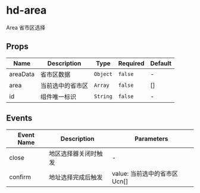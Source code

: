 # hd-area

Area 省市区选择

## Props

<!-- @vuese:hd-area:props:start -->
|Name|Description|Type|Required|Default|
|---|---|---|---|---|
|areaData|省市区数据|`Object`|`false`|-|
|area|当前选中的省市区|`Array`|`false`|[]|
|id|组件唯一标识|`String`|`false`|-|


<!-- @vuese:hd-area:props:end -->


## Events

<!-- @vuese:hd-area:events:start -->
|Event Name|Description|Parameters|
|---|---|---|
|close|地区选择器关闭时触发|-|
|confirm|地址选择完成后触发|value: 当前选中的省市区 Ucn[]|

<!-- @vuese:hd-area:events:end -->


